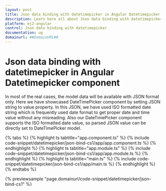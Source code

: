 ```yaml
---
layout: post
title: Json data binding with datetimepicker in Angular Datetimepicker component | Syncfusion
description: Learn here all about Json data binding with datetimepicker in Syncfusion Angular Datetimepicker component of Syncfusion Essential JS 2 and more.
platform: ej2-angular
control: Json data binding with datetimepicker 
documentation: ug
domainurl: ##DomainURL##
---
```


# Json data binding with datetimepicker in Angular Datetimepicker component

In most of the real cases, the model data will be available with JSON format only.
Here we have showcased DateTimePicker component by setting JSON string to value property.
In this JSON, we have used ISO formatted date string which is frequently used date format to get proper date and time value without any misreading.
Also our DateTimePicker component supports the ISO formatted date value, so parsed JSON value can be directly set to DateTimePicker model.

{% tabs %}
{% highlight ts tabtitle="app.component.ts" %}
{% include code-snippet/datetimepicker/json-bind-cs1/app/app.component.ts %}
{% endhighlight %}
{% highlight ts tabtitle="app.module.ts" %}
{% include code-snippet/datetimepicker/json-bind-cs1/app/app.module.ts %}
{% endhighlight %}
{% highlight ts tabtitle="main.ts" %}
{% include code-snippet/datetimepicker/json-bind-cs1/app/main.ts %}
{% endhighlight %}
{% endtabs %}
  
{% previewsample "page.domainurl/code-snippet/datetimepicker/json-bind-cs1" %}